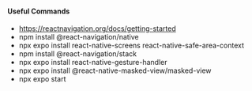 
#### Useful Commands
* https://reactnavigation.org/docs/getting-started
* npm install @react-navigation/native
* npx expo install react-native-screens react-native-safe-area-context
* npm install @react-navigation/stack
* npx expo install react-native-gesture-handler
* npx expo install @react-native-masked-view/masked-view
* npx expo start
